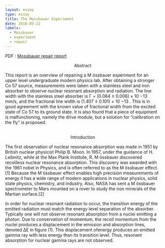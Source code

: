 ```yaml
---
layout: essay
type: essay
title: The Mossbauer Experiment
date: 2016-05-22
labels:
  - Mossbauer
  - experiment
  - repair
---
```


PDF : [Mossbauer repair report](mossFinal.pdf "mossFinal PDF")

<p align="center">
Abstract

<p align="justify">

  <P>This report is an overview of repairing a M ̈ossbauer experiment for an upper level undergraduate
modern physics lab. After obtaining a stronger Co 57 source, measurements were taken with a
stainless steel and iron absorber to observe nuclear resonant absorption and radiation. The line
width with the stainless steel absorber is Γ = (0.084 ± 0.006) × 10 −13 mm/s, and the fractional
line width is (1.407 ± 0.101) × 10 −13 . This is in good agreement with the known value of fractional
width from the excited state of Co 57 to its ground state. It is also found that a piece of equipment
is malfunctioning, namely the drive module, but a solution for “calibration on the fly” is proposed.<br>
<br>
<p align="center">
Introduction

<p align="justify">
  <P>The first observation of nuclear resonance absorption was made in 1951 by British nuclear physicist Philip B. Moon. In 1957, under the guidance of H. Leibnitz, while at the Max Plank Institute, R. M ̈ossbauer discovered recoilless nuclear resonance absorption. This discovery was awarded with the 1961 nobel in Physics, and is often referred to as the M ̈ossbauer effect.[1] Because the M ̈ossbauer effect enables high precision measurements of energy it has a wide range of modern applications in nuclear physics, solid state physics, chemistry, and industry. Also, NASA has sent a M ̈ossbauer spectrometer to Mars mounted on a rover to study the iron minerals of the Martian surface.[2] <br>

<P>In order for nuclear resonant radiation to occur, the transition energy of the emitted radiation must match the energy level separation of the absorber. Typically one will not observe resonant absorption from a nuclei emitting a photon. Due to conservation of momentum, the recoil momentum from the nuclei produces a displacement in the emission and absorption lines, denoted ∆E in figure (1). This displacement ofenergy produces an emitted gamma ray with less
energy than its transition level. Thus, resonant absorption for nuclear gamma rays are not observed. <br>
